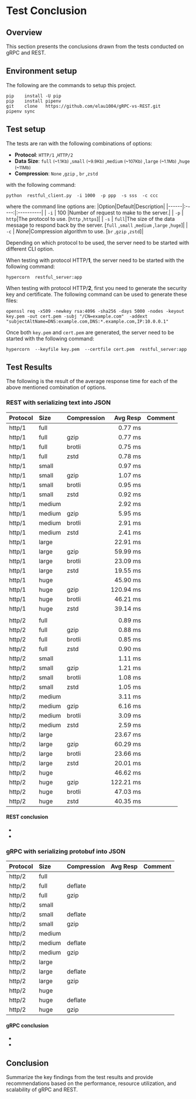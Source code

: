# Test Conclusion

## Overview
This section presents the conclusions drawn from the tests conducted on gRPC and REST.

## Environment setup
The following are the commands to setup this project.
```
pip    install -U pip
pip    install pipenv
git    clone   https://github.com/elau1004/gRPC-vs-REST.git
pipenv sync
```

## Test setup
The tests are ran with the following combinations of options:
* **Protocol**: `HTTP/1` ,`HTTP/2`
* **Data Size**: `full` <small>(~1.1Kb)</small> ,`small` <small>(~9.9Kb)</small> ,`medium` <small>(~107Kb)</small> ,`large` <small>(~1.1Mb)</small> ,`huge` <small>(~11Mb)</small>
* **Compression**: `None` ,`gzip` , `br` ,`zstd`

with the following command:
```
python  restful_client.py  -i 1000  -p ppp  -s sss  -c ccc
```

where the command line options are:
|Option|Default|Description|
|------|:-----:|:----------|
| `-i` | 100   |Number of request to make to the server.|
| `-p` | `http`|The protocol to use. [`http` ,`https`]| 
| `-s` | `full`|The size of the data message to respond back by the server. [`full` ,`small` ,`medium` ,`large` ,`huge`]| 
| `-c` | *None*|Compression algorithm to use. [`br` ,`gzip` ,`zstd`]| 

Depending on which protocol to be used, the server need to be started with different CLI option.

When testing with protocol HTTP/**1**, the server need to be started with the following command:
```
hypercorn  restful_server:app
```

When testing with protocol HTTP/**2**, first you need to generate the security key and certificate.  The following command can be used to generate these files:
```
openssl req -x509 -newkey rsa:4096 -sha256 -days 5000 -nodes -keyout key.pem -out cert.pem -subj "/CN=example.com"  -addext "subjectAltName=DNS:example.com,DNS:*.example.com,IP:10.0.0.1"
```

Once both `key.pem` and `cert.pem` are generated, the server need to be started with the following command:
```
hypercorn  --keyfile key.pem  --certfile cert.pem  restful_server:app
```

## Test Results
The following is the result of the average response time for each of the above mentioned combination of options.

### REST with serializing text into JSON
|Protocol|Size  |Compression|Avg Resp|Comment|
|:-------|:-----|:----------|-------:|:------|
| http/1 |full  |           |  0.77 ms|       |
| http/1 |full  | gzip      |  0.77 ms|       |
| http/1 |full  | brotli    |  0.75 ms|       |
| http/1 |full  | zstd      |  0.78 ms|       |
| http/1 |small |           |  0.97 ms|       |
| http/1 |small | gzip      |  1.07 ms|       |
| http/1 |small | brotli    |  0.95 ms|       |
| http/1 |small | zstd      |  0.92 ms|       |
| http/1 |medium|           |  2.92 ms|       |
| http/1 |medium| gzip      |  5.95 ms|       |
| http/1 |medium| brotli    |  2.91 ms|       |
| http/1 |medium| zstd      |  2.41 ms|       |
| http/1 |large |           | 22.91 ms|       |
| http/1 |large | gzip      | 59.99 ms|       |
| http/1 |large | brotli    | 23.09 ms|       |
| http/1 |large | zstd      | 19.55 ms|       |
| http/1 |huge  |           | 45.90 ms|       |
| http/1 |huge  | gzip      |120.94 ms|       |
| http/1 |huge  | brotli    | 46.21 ms|       |
| http/1 |huge  | zstd      | 39.14 ms|       |
|        |      |           |        |       |
| http/2 |full  |           |  0.89 ms|       |
| http/2 |full  | gzip      |  0.88 ms|       |
| http/2 |full  | brotli    |  0.85 ms|       |
| http/2 |full  | zstd      |  0.90 ms|       |
| http/2 |small |           |  1.11 ms|       |
| http/2 |small | gzip      |  1.21 ms|       |
| http/2 |small | brotli    |  1.08 ms|       |
| http/2 |small | zstd      |  1.05 ms|       |
| http/2 |medium|           |  3.11 ms|       |
| http/2 |medium| gzip      |  6.16 ms|       |
| http/2 |medium| brotli    |  3.09 ms|       |
| http/2 |medium| zstd      |  2.59 ms|       |
| http/2 |large |           | 23.67 ms|       |
| http/2 |large | gzip      | 60.29 ms|       |
| http/2 |large | brotli    | 23.66 ms|       |
| http/2 |large | zstd      | 20.01 ms|       |
| http/2 |huge  |           | 46.62 ms|       |
| http/2 |huge  | gzip      |122.21 ms|       |
| http/2 |huge  | brotli    | 47.03 ms|       |
| http/2 |huge  | zstd      | 40.35 ms|       |

#### REST conclusion
* 
* 

### gRPC with serializing protobuf into JSON
|Protocol|Size  |Compression|Avg Resp|Comment|
|:-------|:-----|:----------|-------:|:------|
| http/2 |full  |           |        |       |
| http/2 |full  | deflate   |        |       |
| http/2 |full  | gzip      |        |       |
| http/2 |small |           |        |       |
| http/2 |small | deflate   |        |       |
| http/2 |small | gzip      |        |       |
| http/2 |medium|           |        |       |
| http/2 |medium| deflate   |        |       |
| http/2 |medium| gzip      |        |       |
| http/2 |large |           |        |       |
| http/2 |large | deflate   |        |       |
| http/2 |large | gzip      |        |       |
| http/2 |huge  |           |        |       |
| http/2 |huge  | deflate   |        |       |
| http/2 |huge  | gzip      |        |       |

#### gRPC conclusion
* 
* 

## Conclusion
Summarize the key findings from the test results and provide recommendations based on the performance, resource utilization, and scalability of gRPC and REST.
